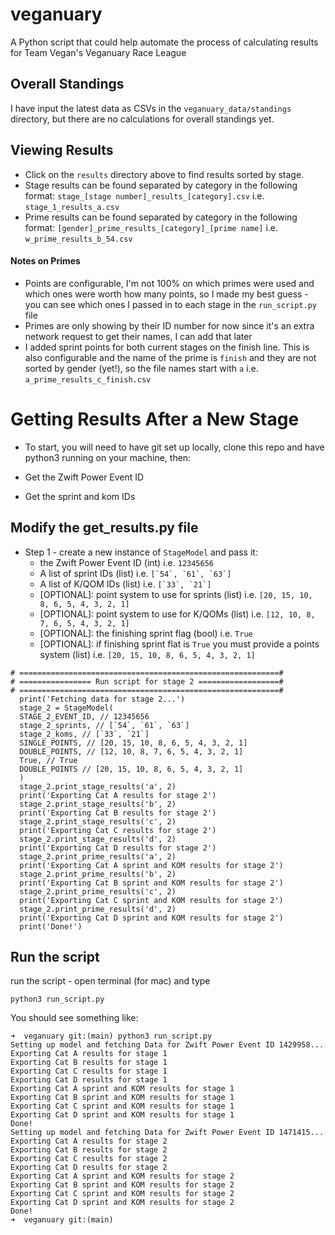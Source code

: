 # veganuary
A Python script that could help automate the process of calculating results for Team Vegan's Veganuary Race League

## Overall Standings
I have input the latest data as CSVs in the `veganuary_data/standings` directory, but there are no calculations for overall standings yet.

## Viewing Results
- Click on the `results` directory above to find results sorted by stage.
- Stage results can be found separated by category in the following format: `stage_[stage number]_results_[category].csv` i.e. `stage_1_results_a.csv`
- Prime results can be found separated by category in the following format: `[gender]_prime_results_[category]_[prime name]` i.e. `w_prime_results_b_54.csv`
#### Notes on Primes
- Points are configurable, I'm not 100% on which primes were used and which ones were worth how many points, so I made my best guess - you can see which ones I passed in to each stage in the `run_script.py` file
- Primes are only showing by their ID number for now since it's an extra network request to get their names, I can add that later
- I added sprint points for both current stages on the finish line. This is also configurable and the name of the prime is `finish` and they are not sorted by gender (yet!), so the file names start with `a` i.e. `a_prime_results_c_finish.csv`

# Getting Results After a New Stage
- To start, you will need to have git set up locally, clone this repo and have python3 running on your machine, then:

- Get the Zwift Power Event ID
- Get the sprint and kom IDs

## Modify the get_results.py file
- Step 1 - create a new instance of `StageModel` and pass it:
  - the Zwift Power Event ID (int) i.e. `12345656`
  - A list of sprint IDs (list) i.e. ```[`54`, `61`, `63`]```
  - A list of K/QOM IDs (list) i.e. ```[`33`, `21`]```
  - [OPTIONAL]: point system to use for sprints (list) i.e. `[20, 15, 10, 8, 6, 5, 4, 3, 2, 1]`
  - [OPTIONAL]: point system to use for K/QOMs (list) i.e. `[12, 10, 8, 7, 6, 5, 4, 3, 2, 1]`
  - [OPTIONAL]: the finishing sprint flag (bool) i.e. `True`
  - [OPTIONAL]: if finishing sprint flat is `True` you must provide a points system (list) i.e. `[20, 15, 10, 8, 6, 5, 4, 3, 2, 1]`
```
# ==========================================================#
# ================ Run script for stage 2 ==================#
# ==========================================================#
  print('Fetching data for stage 2...')
  stage_2 = StageModel(
  STAGE_2_EVENT_ID, // 12345656
  stage_2_sprints, // [`54`, `61`, `63`]
  stage_2_koms, // [`33`, `21`]
  SINGLE_POINTS, // [20, 15, 10, 8, 6, 5, 4, 3, 2, 1]
  DOUBLE_POINTS, // [12, 10, 8, 7, 6, 5, 4, 3, 2, 1]
  True, // True
  DOUBLE_POINTS // [20, 15, 10, 8, 6, 5, 4, 3, 2, 1]
  )
  stage_2.print_stage_results('a', 2)
  print('Exporting Cat A results for stage 2')
  stage_2.print_stage_results('b', 2)
  print('Exporting Cat B results for stage 2')
  stage_2.print_stage_results('c', 2)
  print('Exporting Cat C results for stage 2')
  stage_2.print_stage_results('d', 2)
  print('Exporting Cat D results for stage 2')
  stage_2.print_prime_results('a', 2)
  print('Exporting Cat A sprint and KOM results for stage 2')
  stage_2.print_prime_results('b', 2)
  print('Exporting Cat B sprint and KOM results for stage 2')
  stage_2.print_prime_results('c', 2)
  print('Exporting Cat C sprint and KOM results for stage 2')
  stage_2.print_prime_results('d', 2)
  print('Exporting Cat D sprint and KOM results for stage 2')
  print('Done!')
```

## Run the script
run the script - open terminal (for mac) and type
```
python3 run_script.py
```

You should see something like:
```
➜  veganuary git:(main) python3 run_script.py                            
Setting up model and fetching Data for Zwift Power Event ID 1429958...
Exporting Cat A results for stage 1
Exporting Cat B results for stage 1
Exporting Cat C results for stage 1
Exporting Cat D results for stage 1
Exporting Cat A sprint and KOM results for stage 1
Exporting Cat B sprint and KOM results for stage 1
Exporting Cat C sprint and KOM results for stage 1
Exporting Cat D sprint and KOM results for stage 1
Done!
Setting up model and fetching Data for Zwift Power Event ID 1471415...
Exporting Cat A results for stage 2
Exporting Cat B results for stage 2
Exporting Cat C results for stage 2
Exporting Cat D results for stage 2
Exporting Cat A sprint and KOM results for stage 2
Exporting Cat B sprint and KOM results for stage 2
Exporting Cat C sprint and KOM results for stage 2
Exporting Cat D sprint and KOM results for stage 2
Done!
➜  veganuary git:(main) 
```
